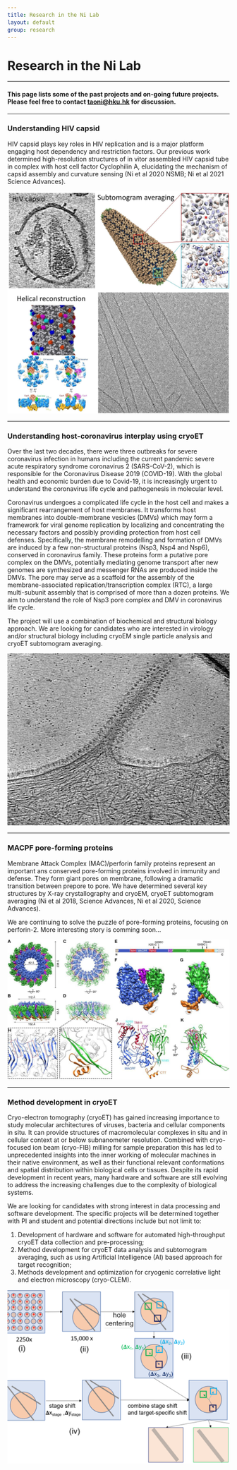 ```yaml
---
title: Research in the Ni Lab
layout: default
group: research
---
```



<!-- <div class="container"> -->

# Research in the Ni Lab

---

#### This page lists some of the past projects and on-going future projects. Please feel free to contact taoni@hku.hk for discussion.


---

<div class="row">
<div class="col-md-7" style="margin: 0px">

### Understanding HIV capsid

HIV capsid plays key roles in HIV replication and is a major platform engaging host dependency and restriction factors. Our previous work determined high-resolution structures of in vitor assembled HIV capsid tube in complex with host cell factor Cyclophilin A, elucidating the mechanism of capsid assembly and curvature sensing (Ni et al 2020 NSMB; Ni et al 2021 Science Advances).

</div>
<div class="col-md-5 align-self-center"  style="margin: 0px">
<img class="img-fluid" src="/docs/assets/research/hiv.jpg" alt="hiv">
</div>
</div>

---


<div class="row" style="margin: 0px;">

### Understanding host-coronavirus interplay using cryoET

</div>
<div class="row">

<div class="col-md-7 order-md-2">


Over the last two decades, there were three outbreaks for severe coronavirus infection in humans including the current pandemic severe acute respiratory syndrome coronavirus 2 (SARS-CoV-2), which is responsible for the Coronavirus Disease 2019 (COVID-19). With the global health and economic burden due to Covid-19, it is increasingly urgent to understand the coronavirus life cycle and pathogenesis in molecular level.

Coronavirus undergoes a complicated life cycle in the host cell and makes a significant rearrangement of host membranes. It transforms host membranes into double-membrane vesicles (DMVs) which may form a framework for viral genome replication by localizing and concentrating the necessary factors and possibly providing protection from host cell defenses. Specifically, the membrane remodelling and formation of DMVs are induced by a few non-structural proteins (Nsp3, Nsp4 and Nsp6), conserved in coronavirus family. These proteins form a putative pore complex on the DMVs, potentially mediating genome transport after new genomes are synthesized and messenger RNAs are produced inside the DMVs. The pore may serve as a scaffold for the assembly of the membrane-associated replication/transcription complex (RTC), a large multi-subunit assembly that is comprised of more than a dozen proteins. We aim to understand the role of Nsp3 pore complex and DMV in coronavirus life cycle.

The project will use a combination of biochemical and structural biology approach. We are looking for candidates who are interested in virology and/or structural biology including cryoEM single particle analysis and cryoET subtomogram averaging. 
</div>

<div class="col-md-5 order-md-1 align-self-center">



<img class="img-fluid" src="/docs/assets/research/cpis.jpg" alt="cpis">
</div>
</div>

---


<div class="row">


<div class="col-md-6 order-md-1 " style="margin: 0px">

### MACPF pore-forming proteins


Membrane Attack Complex (MAC)/perforin family proteins represent an important ans conserved pore-forming proteins involved in immunity and defense. They form giant pores on membrane, following a dramatic transition between prepore to pore. We have determined several key structures by X-ray crystallography and cryoEM, cryoET subtomogram averaging (Ni et al 2018, Science Advances, Ni et al 2020, Science Advances).

We are continuing to solve the puzzle of pore-forming proteins, focusing on perforin-2. More interesting story is comming soon...

</div>

<div class="col-md-6 order-md-2 align-self-center">

<img class="img-fluid" src="/docs/assets/research/macpf.jpg" alt="macpf">
</div>
</div>

---


### Method development in cryoET

<div class="row">
<div class="col-md-7 order-md-2" style="margin-top: 0px;">

Cryo-electron tomography (cryoET) has gained increasing importance to study molecular architectures of viruses, bacteria and cellular components in situ. It can provide structures of macromolecular complexes in situ and in cellular context at or below subnanometer resolution. Combined with cryo-focused ion beam (cryo-FIB) milling for sample preparation this has led to unprecedented insights into the inner working of molecular machines in their native environment, as well as their functional relevant conformations and spatial distribution within biological cells or tissues. Despite its rapid development in recent years, many hardware and software are still evolving to address the increasing challenges due to the complexity of biological systems.

We are looking for candidates with strong interest in data processing and software development. The specific projects will be determined together with PI and student and potential directions include but not limit to:

1. Development of hardware and software for automated high-throughput cryoET data collection and pre-processing;  
2. Method development for cryoET data analysis and subtomogram averaging, such as using Artificial Intelligence (AI) based approach for target recognition;  
3. Methods development and optimization for cryogenic correlative light and electron microscopy (cryo-CLEM).  
</div>

<div class="col-md-5 order-md-1 align-self-center">

<img class="img-fluid" src="/docs/assets/research/method.png" alt="method">
</div>
</div>



